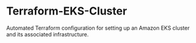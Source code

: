 # Terraform-EKS-Cluster
Automated Terraform configuration for setting up an Amazon EKS cluster and its associated infrastructure.
